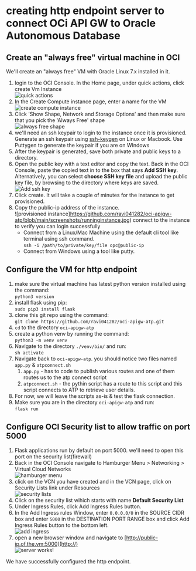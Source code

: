 # creating http endpoint server to connect OCi API GW to Oracle Autonomous Database
## Create an "always free" virtual machine in OCI
We'll create an "always free" VM with Oracle Linux 7.x installed in it.
1. login to the OCI Console. In the Home page, under quick actions, click create Vm Instance
<br>![quick actions](https://github.com/ravi041282/oci-apigw-atp/blob/main/screenshots/quickactions.jpg)
2. In the Create Compute instance page, enter a name for the VM
<br>![create compute instance](https://github.com/ravi041282/oci-apigw-atp/blob/main/screenshots/createcompute.jpg)
3. Click 'Show Shape, Network and Storage Options' and then make sure that you pick the 'Always Free' shape
<br>![always free shape](https://github.com/ravi041282/oci-apigw-atp/blob/main/screenshots/alwaysfree.jpg)
4. we'll need an ssh keypair to login to the instance once it is provisioned. Generate an ssh keypair using [ssh-keygen](https://www.ssh.com/ssh/keygen/) on Linux or Macbook. Use Puttygen to generate the keypair if you are on WIndows
5. After the keypair is generated, save both private and public keys to a directory.
6. Open the public key with a text editor and copy the text. Back in the OCI Console, paste the copied text in to the box that says **Add SSH key**. Alternatively, you can select **choose SSH key file** and upload the public key file, by browsing to the directory where keys are saved.
<br>![Add ssh key](https://github.com/ravi041282/oci-apigw-atp/blob/main/screenshots/sshkey.jpg)
7. Click create. It will take a couple of minutes for the instance to get provisioned.
8. Copy the public-ip address of the instance. 
<br>![provisioned instance]https://github.com/ravi041282/oci-apigw-atp/blob/main/screenshots/runninginstance.jpg)
connect to the instance to verify you can login successfully
   * Connect from a Linux/Mac Machine using the default cli tool like terminal using ssh command.
   <br>`ssh -i /path/to/private/key/file opc@public-ip`
   * Connect from Windows using a tool like putty.

## Configure the VM for http endpoint
1. make sure the virtual machine has latest python version installed using the command:
<br>`python3 version`
1. install flask using pip:
<br> `sudo pip3 install flask`
1. clone this git repo using the command:
<br>`git clone https://github.com/ravi041282/oci-apigw-atp.git`
1. `cd` to the directory `oci-apigw-atp`
1. create a python venv by running the command:
<br> `python3 -m venv venv`
1. Navigate to the directory `./venv/bin/` and run: <br>`sh activate`
1. Navigate back to `oci-apigw-atp`. you should notice two files named `app.py` & `atpconnect.sh`
   1. `app.py` - has to code to publish various routes and one of them routes us to the atp connect script
   1. `atpconnect.sh` - the pythin script has a route to this script and this script connects to ATP to retrieve user details.
1. For now, we will leave the scripts as-is & test the flask connection.
1. Make sure you are in the directory `oci-apigw-atp` and run: <br>`flask run`

## Configure OCI Security list to allow traffic on port 5000
1. Flask applications run by default on port 5000. we'll need to open this port on the security list(firewall)
1. Back in the OCI Console navigate to Hamburger Menu > Networking > Virtual Cloud Networks
<br>![hamburger menu](https://github.com/ravi041282/oci-apigw-atp/blob/main/screenshots/hamburger.jpg)
1. click on the VCN you have created and in the VCN page, click on Security Lists link under Resources
<br>![security lists](https://github.com/ravi041282/oci-apigw-atp/blob/main/screenshots/securitylists.jpg)
1. Click on the security list wihich starts with name **Default Security List**
1. Under Ingress Rules, click Add Ingress Rules button.
1. In the Add Ingress rules Window, enter `0.0.0.0/0` in the SOURCE CIDR box and enter `5000` in the DESTINATION PORT RANGE box and click Add Ingress Rules button to the bottom left.
<br>![add ingress](https://github.com/ravi041282/oci-apigw-atp/blob/main/screenshots/addingress.jpg)
1. open a new browser window and navigate to [http://public-ip.of.the.vm:5000](http://)
<br>![server works!](https://github.com/ravi041282/oci-apigw-atp/blob/main/screenshots/serverworks.jpg)

We have successfully configured the http endpoint.








